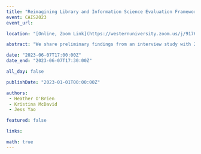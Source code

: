 ```yaml
---
title: "Reimagining Library and Information Science Evaluation Frameworks for Relational Knowledge-Exchange Work"
event: CAIS2023
event_url: 

location: "[Online, Zoom Link](https://westernuniversity.zoom.us/j/91763770204)"

abstract: "We share preliminary findings from an interview study with 24 Library and Information Studies (LIS) professionals engaged in knowledge exchange (KE) work. Specifically, we examine the challenge of evaluating relational work and the disconnect between existing LIS evaluation frameworks and practices with respect to demonstrating social value. We speculate on the contribution of KE discourse and impact models to LIS assessment and evaluation."

date: "2023-06-07T17:00:00Z"
date_end: "2023-06-07T17:30:00Z"

all_day: false

publishDate: "2023-01-01T00:00:00Z"

authors:
 - Heather O'Brien
 - Kristina McDavid
 - Jess Yao

featured: false

links:

math: true
---
```


